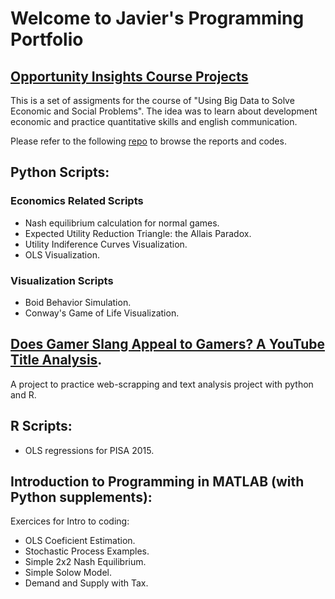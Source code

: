 # Welcome to Javier's Programming Portfolio

## [Opportunity Insights Course Projects](https://opportunityinsights.org/course/)

This is a set of assigments for the course of "Using Big Data to Solve Economic and Social Problems". The idea was to learn about development economic and practice quantitative skills and english communication.

Please refer to the following [repo](https://github.com/jjgecon/Opportunity-Insights-Cource-Projects) to browse the reports and codes. 

## Python Scripts:

### Economics Related Scripts

* Nash equilibrium calculation for normal games.
* Expected Utility Reduction Triangle: the Allais Paradox.
* Utility Indiference Curves Visualization.
* OLS Visualization.

### Visualization Scripts

* Boid Behavior Simulation.
* Conway's Game of Life Visualization.

## [Does Gamer Slang Appeal to Gamers? A YouTube Title Analysis](https://github.com/jjgecon/Does-Gamer-Slang-Appeal-to-Gamers).

A project to practice web-scrapping and text analysis project with python and R.

## R Scripts:

* OLS regressions for PISA 2015.

## Introduction to Programming in MATLAB (with Python supplements):

Exercices for Intro to coding:

* OLS Coeficient Estimation.
* Stochastic Process Examples.
* Simple 2x2 Nash Equilibrium.
* Simple Solow Model.
* Demand and Supply with Tax.
